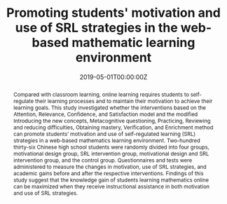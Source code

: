 ---
abstract: Compared with classroom learning, online learning requires students to self-regulate their learning processes and to maintain their motivation to achieve their learning goals. This study investigated whether the interventions based on the Attention, Relevance, Confidence, and Satisfaction model and the modified Introducing the new concepts, Metacognitive questioning, Practicing, Reviewing and reducing difficulties, Obtaining mastery, Verification, and Enrichment method can promote students’ motivation and use of self-regulated learning (SRL) strategies in a web-based mathematics learning environment. Two-hundred thirty-six Chinese high school students were randomly divided into four groups, motivational design group, SRL intervention group, motivational design and SRL intervention group, and the control group. Questionnaires and tests were administered to measure the changes in motivation, use of SRL strategies, and academic gains before and after the respective interventions. Findings of this study suggest that the knowledge gain of students learning mathematics online can be maximized when they receive instructional assistance in both motivation and use of SRL strategies.
authors: 
- "Peidi Gu"
- admin
date: "2019-05-01T00:00:00Z"
doi: "https://doi.org/10.1177/0047239518808522"
featured: false
projects: []
publication: 'Journal of Educational Technology Systems'
publication_short: ""
publication_types:
- "2"
publishDate: "2019-05-20T00:00:00Z"
tags:
- Self-Regulated Learning (SRL)
- Online learning
- Mathematics learning
- Motivation
title: Promoting students' motivation and use of SRL strategies in the web-based mathematic learning environment
---